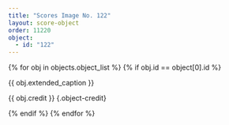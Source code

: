 ```yaml
---
title: "Scores Image No. 122"
layout: score-object
order: 11220
object:
  - id: "122"
---
```


{% for obj in objects.object_list %}
{% if obj.id == object[0].id %}

{{ obj.extended_caption }}

{{ obj.credit }} {.object-credit}

{% endif %}
{% endfor %}

